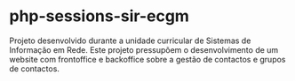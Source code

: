 # php-sessions-sir-ecgm
Projeto desenvolvido durante a unidade curricular de Sistemas de Informação em Rede. Este projeto pressupõem o desenvolvimento de um website com frontoffice e backoffice sobre a gestão de contactos e grupos de contactos.
